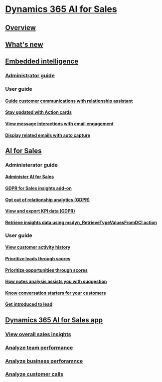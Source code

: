# [Dynamics 365 AI for Sales](help-hub.md)
## [Overview](overview.md)
## [What's new](whats-new.md)
## [Embedded intelligence](../sales/embedded-intelligence.md)
### [Administrator guide](../sales/configure-enable-embedded-intelligence.md)
### User guide
#### [Guide customer communications with relationship assistant](../sales/relationship-assistant.md)
#### [Stay updated with Action cards](../sales/action-cards-reference.md)
#### [View message interactions with email engagement](../sales/email-engagement.md)
#### [Display related emails with auto capture](../sales/auto-capture.md)
## [AI for Sales](../sales/sales-insights-addon.md)
### Administerator guide 
#### [Administer AI for Sales](../sales/configure-enable-sales-insights-addon.md)
#### [GDPR for Sales insights add-on](../sales/embedded-intelligence-gdpr.md)
#### [Opt out of relationship analytics (GDPR)](../sales/optout-relationship-analytics-gdpr.md)
#### [View and export KPI data (GDPR)](../sales/view-export-KPI-data-gdpr.md)
#### [Retrieve insights data using msdyn_RetrieveTypeValuesFromDCI action](../sales/retrieve-insights-data-msdyn-RetrieveTypeValuesFromDCI.md)
#### []() 
### User guide
#### [View customer activity history](../sales/relationship-analytics.md)
#### [Prioritize leads through scores](../sales/work-predictive-lead-scoring.md)
#### [Prioritize opportunities through scores](../sales/work-predictive-opportunity-scoring.md)
#### [How notes analysis assists you with suggestion](../sales/notes-analysis.md)
#### [Know conversation starters for your customers](../sales/talking-points.md)
#### [Get introduced to lead](../sales/who-knows-whom.md)
## [Dynamics 365 AI for Sales app](../sales/dynamics365-ai-sales-app.md)
### [View overall sales insights](../sales/overview.md)
### [Analyze team performance](../sales/overview.md)
### [Analyze business perforamnce](../sales/overview.md)
### [Analyze customer calls](../sales/call-intelligence.md)


